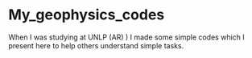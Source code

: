 # My_geophysics_codes
When I was studying at UNLP (AR) ) I made some simple codes which I present here to help others understand simple tasks.

